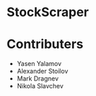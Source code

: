 # StockScraper

# Contributers
* Yasen Yalamov
* Alexander Stoilov
* Mark Dragnev
* Nikola Slavchev
